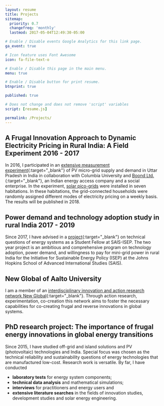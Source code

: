 ```yaml
---
layout: resume
title: Projects
sitemap:
  priority: 0.7
  changefreq: 'monthly'
  lastmod: 2017-05-04T12:49:30-05:00

# Enable / Disable events Google Analytics for this link page.
ga_event: true

# Icon feature uses Font Awesome
icon: fa-file-text-o

# Enable / Disable this page in the main menu.
menu: true

# Enable / Disable button for print resume.
btnprint: true

published: true

# Does not change and does not remove 'script' variables
script: [resume.js]

permalink: /Projects/
---
```


## A Frugal Innovation Approach to Dynamic Electricity Pricing in Rural India: A Field Experiment 2016 - 2017

In 2016, I participated in an [extensive measurement experiment](http://egap.org/registration/1662){:target="_blank"} of PV micro-grid supply and demand in Uttar Pradesh in India in collaboration with Columbia University and [Boond Ltd.](https://www.youtube.com/watch?v=gK1JHQZ2GsE){:target="_blank"}, an Indian energy access company and a social enterprise. In the experiment, [solar pico-grids](http://sininumminen.fi/blog/Pico-grids/) were installed in seven habitations. In these habitations, the grid-connected households were randomly assigned different modes of electricity pricing on a weekly basis. The results will be published in 2018.

## Power demand and technology adoption study in rural India 2017 - 2019

Since 2017, I have advised in a [project](http://sais-isep.org/?p=1984){:target="_blank"} on technical questions of energy systems as a Student Fellow at SAIS-ISEP. The two year project is an ambitious and comprehensive program on technology adoption, power demand, and willingness to pay for mini-grid power in rural India for the Initiative for Sustainable Energy Policy (ISEP) at the Johns Hopkins School of Advanced International Studies (SAIS).

## New Global of Aalto University

I am a member of an [interdisciplinary innovation and action research network New Global](http://newglobal.aalto.fi){:target="_blank"}. Through action research, experimentation, co-creation this network aims to foster the necessary capabilities for co-creating frugal and reverse innovations in global systems.

## PhD research project: The importance of frugal energy innovations in global energy transitions

Since 2015, I have studied off-grid and island solutions and PV (photovoltaic) technologies and India. Special focus was chosen as the technical reliability and sustainability questions of energy technologies that are manufactured low-cost. Research work is versatile. By far, I have conducted<br>

  * **laboratory tests** for energy system components;
  * **technical data analysis** and mathematical simulations;
  * **interviews** for practitioners and energy users and
  * **extensive literature searches** in the fields of innovation studies, development studies and solar energy engineering.
